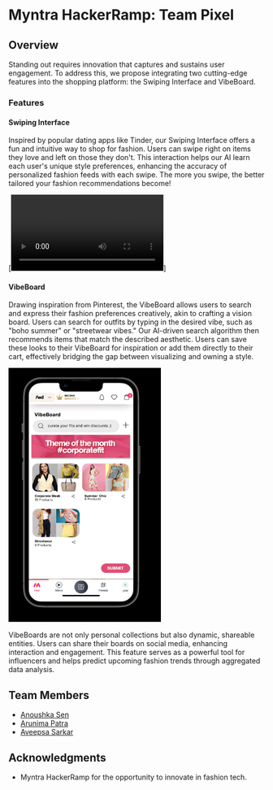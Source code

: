 # Myntra HackerRamp: Team Pixel 

## Overview
Standing out requires innovation that captures and sustains user engagement. To address this, we propose integrating two cutting-edge features into the shopping platform: the Swiping Interface and VibeBoard. 

### Features

#### Swiping Interface
Inspired by popular dating apps like Tinder, our Swiping Interface offers a fun and intuitive way to shop for fashion. Users can swipe right on items they love and left on those they don't. This interaction helps our AI learn each user's unique style preferences, enhancing the accuracy of personalized fashion feeds with each swipe. The more you swipe, the better tailored your fashion recommendations become!

[![Video Demo](https://github.com/senanoushka/Myntra_Pixel/blob/main/swipe.mp4)]


#### VibeBoard
Drawing inspiration from Pinterest, the VibeBoard allows users to search and express their fashion preferences creatively, akin to crafting a vision board. Users can search for outfits by typing in the desired vibe, such as "boho summer" or "streetwear vibes." Our AI-driven search algorithm then recommends items that match the described aesthetic. Users can save these looks to their VibeBoard for inspiration or add them directly to their cart, effectively bridging the gap between visualizing and owning a style.

<div align="left">
    <img src="Vibeboard.png" alt="Logo" width="300" height="500">
</div> 

VibeBoards are not only personal collections but also dynamic, shareable entities. Users can share their boards on social media, enhancing interaction and engagement. This feature serves as a powerful tool for influencers and helps predict upcoming fashion trends through aggregated data analysis.

## Team Members
- [Anoushka Sen](https://github.com/senanoushka)
- [Arunima Patra](https://github.com/arunima-patra)
- [Aveepsa Sarkar](https://github.com/LostCatinLostCity)

## Acknowledgments
- Myntra HackerRamp for the opportunity to innovate in fashion tech.
